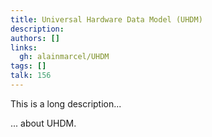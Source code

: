 ```yaml
---
title: Universal Hardware Data Model (UHDM)
description:
authors: []
links:
  gh: alainmarcel/UHDM
tags: []
talk: 156
---
```


This is a long description...
<!--more-->
... about UHDM.

